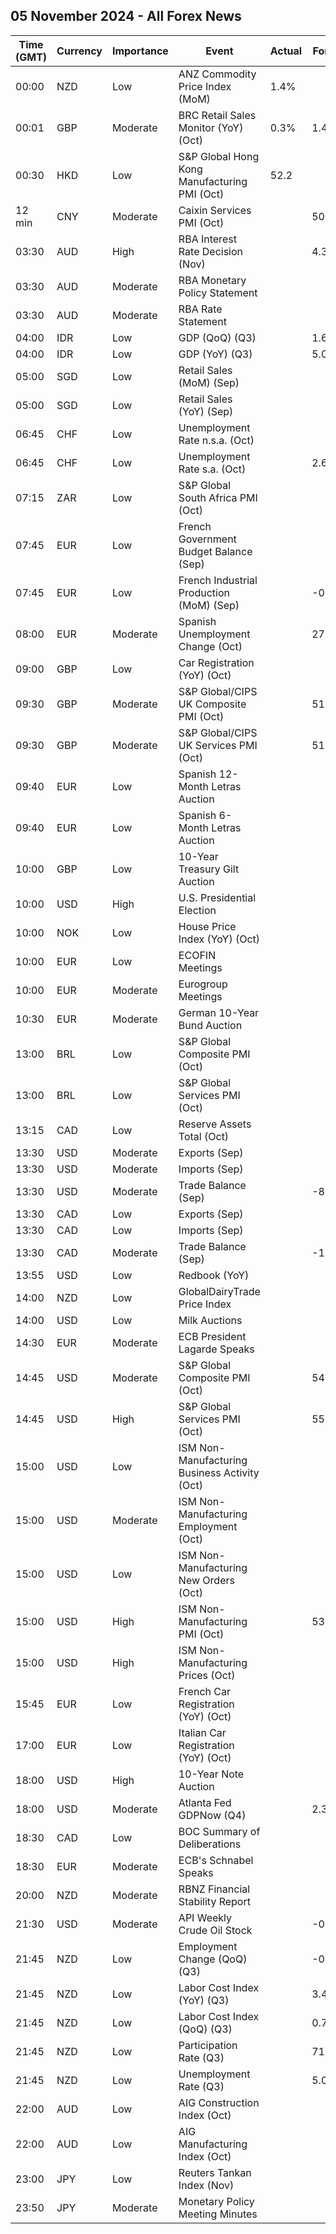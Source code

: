 ## 05 November 2024 - All Forex News

| Time (GMT) | Currency | Importance | Event | Actual | Forecast | Previous |
|------|----------|------------|-------|--------|----------|----------|
| 00:00 | NZD | Low | ANZ Commodity Price Index (MoM) | 1.4% |  | 1.8% |
| 00:01 | GBP | Moderate | BRC Retail Sales Monitor (YoY) (Oct) | 0.3% | 1.4% | 1.7% |
| 00:30 | HKD | Low | S&P Global Hong Kong Manufacturing PMI (Oct) | 52.2 |  | 50.0 |
| 12 min | CNY | Moderate | Caixin Services PMI (Oct) |  | 50.5 | 50.3 |
| 03:30 | AUD | High | RBA Interest Rate Decision (Nov) |  | 4.35% | 4.35% |
| 03:30 | AUD | Moderate | RBA Monetary Policy Statement |  |  |  |
| 03:30 | AUD | Moderate | RBA Rate Statement |  |  |  |
| 04:00 | IDR | Low | GDP (QoQ) (Q3) |  | 1.60% | 3.79% |
| 04:00 | IDR | Low | GDP (YoY) (Q3) |  | 5.00% | 5.05% |
| 05:00 | SGD | Low | Retail Sales (MoM) (Sep) |  |  | 0.7% |
| 05:00 | SGD | Low | Retail Sales (YoY) (Sep) |  |  | 0.6% |
| 06:45 | CHF | Low | Unemployment Rate n.s.a. (Oct) |  |  | 2.5% |
| 06:45 | CHF | Low | Unemployment Rate s.a. (Oct) |  | 2.6% | 2.6% |
| 07:15 | ZAR | Low | S&P Global South Africa PMI (Oct) |  |  | 51.0 |
| 07:45 | EUR | Low | French Government Budget Balance (Sep) |  |  | -171.9B |
| 07:45 | EUR | Low | French Industrial Production (MoM) (Sep) |  | -0.5% | 1.4% |
| 08:00 | EUR | Moderate | Spanish Unemployment Change (Oct) |  | 27.2K | 3.2K |
| 09:00 | GBP | Low | Car Registration (YoY) (Oct) |  |  | 1.0% |
| 09:30 | GBP | Moderate | S&P Global/CIPS UK Composite PMI (Oct) |  | 51.7 | 52.6 |
| 09:30 | GBP | Moderate | S&P Global/CIPS UK Services PMI (Oct) |  | 51.8 | 52.4 |
| 09:40 | EUR | Low | Spanish 12-Month Letras Auction |  |  | 2.579% |
| 09:40 | EUR | Low | Spanish 6-Month Letras Auction |  |  | 2.869% |
| 10:00 | GBP | Low | 10-Year Treasury Gilt Auction |  |  | 4.170% |
| 10:00 | USD | High | U.S. Presidential Election |  |  |  |
| 10:00 | NOK | Low | House Price Index (YoY) (Oct) |  |  | 4.10% |
| 10:00 | EUR | Low | ECOFIN Meetings |  |  |  |
| 10:00 | EUR | Moderate | Eurogroup Meetings |  |  |  |
| 10:30 | EUR | Moderate | German 10-Year Bund Auction |  |  | 2.310% |
| 13:00 | BRL | Low | S&P Global Composite PMI (Oct) |  |  | 55.2 |
| 13:00 | BRL | Low | S&P Global Services PMI (Oct) |  |  | 55.8 |
| 13:15 | CAD | Low | Reserve Assets Total (Oct) |  |  | 128.1B |
| 13:30 | USD | Moderate | Exports (Sep) |  |  | 271.80B |
| 13:30 | USD | Moderate | Imports (Sep) |  |  | 342.20B |
| 13:30 | USD | Moderate | Trade Balance (Sep) |  | -83.30B | -70.40B |
| 13:30 | CAD | Low | Exports (Sep) |  |  | 64.31B |
| 13:30 | CAD | Low | Imports (Sep) |  |  | 65.41B |
| 13:30 | CAD | Moderate | Trade Balance (Sep) |  | -1.60B | -1.10B |
| 13:55 | USD | Low | Redbook (YoY) |  |  | 5.6% |
| 14:00 | NZD | Low | GlobalDairyTrade Price Index |  |  | -0.3% |
| 14:00 | USD | Low | Milk Auctions |  |  | 3,852.0 |
| 14:30 | EUR | Moderate | ECB President Lagarde Speaks |  |  |  |
| 14:45 | USD | Moderate | S&P Global Composite PMI (Oct) |  | 54.3 | 54.0 |
| 14:45 | USD | High | S&P Global Services PMI (Oct) |  | 55.3 | 55.2 |
| 15:00 | USD | Low | ISM Non-Manufacturing Business Activity (Oct) |  |  | 59.9 |
| 15:00 | USD | Moderate | ISM Non-Manufacturing Employment (Oct) |  |  | 48.1 |
| 15:00 | USD | Low | ISM Non-Manufacturing New Orders (Oct) |  |  | 59.4 |
| 15:00 | USD | High | ISM Non-Manufacturing PMI (Oct) |  | 53.7 | 54.9 |
| 15:00 | USD | High | ISM Non-Manufacturing Prices (Oct) |  |  | 59.4 |
| 15:45 | EUR | Low | French Car Registration (YoY) (Oct) |  |  | -11.1% |
| 17:00 | EUR | Low | Italian Car Registration (YoY) (Oct) |  |  | -10.7% |
| 18:00 | USD | High | 10-Year Note Auction |  |  | 4.066% |
| 18:00 | USD | Moderate | Atlanta Fed GDPNow (Q4) |  | 2.3% | 2.3% |
| 18:30 | CAD | Low | BOC Summary of Deliberations |  |  |  |
| 18:30 | EUR | Moderate | ECB's Schnabel Speaks |  |  |  |
| 20:00 | NZD | Moderate | RBNZ Financial Stability Report |  |  |  |
| 21:30 | USD | Moderate | API Weekly Crude Oil Stock |  | -0.900M | -0.573M |
| 21:45 | NZD | Low | Employment Change (QoQ) (Q3) |  | -0.4% | 0.4% |
| 21:45 | NZD | Low | Labor Cost Index (YoY) (Q3) |  | 3.4% | 3.6% |
| 21:45 | NZD | Low | Labor Cost Index (QoQ) (Q3) |  | 0.7% | 0.9% |
| 21:45 | NZD | Low | Participation Rate (Q3) |  | 71.50% | 71.70% |
| 21:45 | NZD | Low | Unemployment Rate (Q3) |  | 5.0% | 4.6% |
| 22:00 | AUD | Low | AIG Construction Index (Oct) |  |  | -19.8 |
| 22:00 | AUD | Low | AIG Manufacturing Index (Oct) |  |  | -33.6 |
| 23:00 | JPY | Low | Reuters Tankan Index (Nov) |  |  | 7 |
| 23:50 | JPY | Moderate | Monetary Policy Meeting Minutes |  |  |  |
